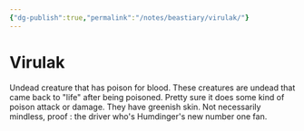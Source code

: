 ```yaml
---
{"dg-publish":true,"permalink":"/notes/beastiary/virulak/"}
---
```


# Virulak

Undead creature that has poison for blood. These creatures are undead that came back to "life" after being poisoned. Pretty sure it does some kind of poison attack or damage.
They have greenish skin.
Not necessarily mindless, proof : the driver who's Humdinger's new number one fan. 